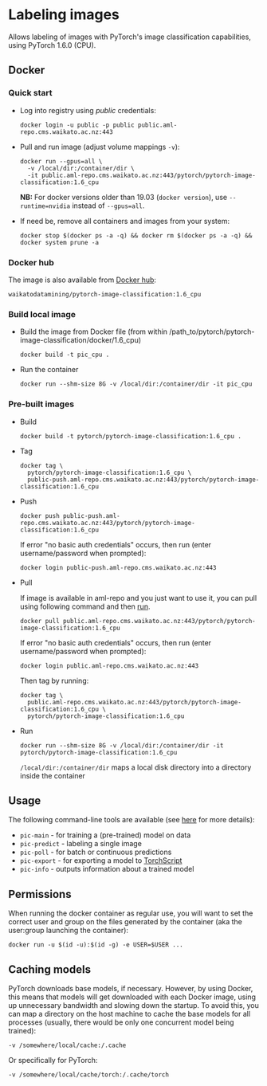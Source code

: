 # Labeling images

Allows labeling of images with PyTorch's image classification capabilities, using PyTorch 1.6.0 (CPU).

## Docker

### Quick start

* Log into registry using *public* credentials:

  ```commandline
  docker login -u public -p public public.aml-repo.cms.waikato.ac.nz:443 
  ```

* Pull and run image (adjust volume mappings `-v`):

  ```commandline
  docker run --gpus=all \
    -v /local/dir:/container/dir \
    -it public.aml-repo.cms.waikato.ac.nz:443/pytorch/pytorch-image-classification:1.6_cpu
  ```

  **NB:** For docker versions older than 19.03 (`docker version`), use `--runtime=nvidia` instead of `--gpus=all`.

* If need be, remove all containers and images from your system:

  ```commandline
  docker stop $(docker ps -a -q) && docker rm $(docker ps -a -q) && docker system prune -a
  ```

### Docker hub

The image is also available from [Docker hub](https://hub.docker.com/u/waikatodatamining):

```
waikatodatamining/pytorch-image-classification:1.6_cpu
```


### Build local image

* Build the image from Docker file (from within /path_to/pytorch/pytorch-image-classification/docker/1.6_cpu)

  ```commandline
  docker build -t pic_cpu .
  ```

* Run the container

  ```commandline
  docker run --shm-size 8G -v /local/dir:/container/dir -it pic_cpu
  ```

### Pre-built images

* Build

  ```commandline
  docker build -t pytorch/pytorch-image-classification:1.6_cpu .
  ```
  
* Tag

  ```commandline
  docker tag \
    pytorch/pytorch-image-classification:1.6_cpu \
    public-push.aml-repo.cms.waikato.ac.nz:443/pytorch/pytorch-image-classification:1.6_cpu
  ```
  
* Push

  ```commandline
  docker push public-push.aml-repo.cms.waikato.ac.nz:443/pytorch/pytorch-image-classification:1.6_cpu
  ```
  If error "no basic auth credentials" occurs, then run (enter username/password when prompted):
  
  ```commandline
  docker login public-push.aml-repo.cms.waikato.ac.nz:443
  ```
  
* Pull

  If image is available in aml-repo and you just want to use it, you can pull using following command and then [run](#run).

  ```commandline
  docker pull public.aml-repo.cms.waikato.ac.nz:443/pytorch/pytorch-image-classification:1.6_cpu
  ```
  If error "no basic auth credentials" occurs, then run (enter username/password when prompted):
  
  ```commandline
  docker login public.aml-repo.cms.waikato.ac.nz:443
  ```
  Then tag by running:
  
  ```commandline
  docker tag \
    public.aml-repo.cms.waikato.ac.nz:443/pytorch/pytorch-image-classification:1.6_cpu \
    pytorch/pytorch-image-classification:1.6_cpu
  ```

* <a name="run">Run</a>

  ```commandline
  docker run --shm-size 8G -v /local/dir:/container/dir -it pytorch/pytorch-image-classification:1.6_cpu
  ```
  `/local/dir:/container/dir` maps a local disk directory into a directory inside the container


## Usage

The following command-line tools are available (see [here](../../README.md) for more details):

* `pic-main` - for training a (pre-trained) model on data
* `pic-predict` - labeling a single image
* `pic-poll` - for batch or continuous predictions
* `pic-export` - for exporting a model to [TorchScript](https://pytorch.org/docs/stable/jit.html)
* `pic-info` - outputs information about a trained model


## Permissions

When running the docker container as regular use, you will want to set the correct
user and group on the files generated by the container (aka the user:group launching
the container):

```commandline
docker run -u $(id -u):$(id -g) -e USER=$USER ...
```

## Caching models

PyTorch downloads base models, if necessary. However, by using Docker, this means that 
models will get downloaded with each Docker image, using up unnecessary bandwidth and
slowing down the startup. To avoid this, you can map a directory on the host machine
to cache the base models for all processes (usually, there would be only one concurrent
model being trained):  

```
-v /somewhere/local/cache:/.cache
```

Or specifically for PyTorch:

```
-v /somewhere/local/cache/torch:/.cache/torch
```

